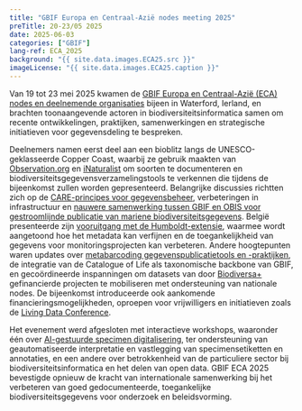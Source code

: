 ```yaml
---
title: "GBIF Europa en Centraal-Azië nodes meeting 2025"
preTitle: 20-23/05 2025
date: 2025-06-03
categories: ["GBIF"]
lang-ref: ECA_2025
background: "{{ site.data.images.ECA25.src }}"
imageLicense: "{{ site.data.images.ECA25.caption }}"
---
```


Van 19 tot 23 mei 2025 kwamen de [GBIF Europa en Centraal-Azië (ECA) nodes en deelnemende organisaties](https://www.gbif.org/the-gbif-network/europe) bijeen in Waterford, Ierland, en brachten toonaangevende actoren in biodiversiteitsinformatica samen om recente ontwikkelingen, praktijken, samenwerkingen en strategische initiatieven voor gegevensdeling te bespreken.

Deelnemers namen eerst deel aan een bioblitz langs de UNESCO-geklasseerde Copper Coast, waarbij ze gebruik maakten van [Observation.org](https://observation.org/) en [iNaturalist](https://www.inaturalist.org/) om soorten te documenteren en biodiversiteitsgegevensverzamelingstools te verkennen die tijdens de bijeenkomst zullen worden gepresenteerd.
Belangrijke discussies richtten zich op de [CARE-principes voor gegevensbeheer](https://www.gida-global.org/care), verbeteringen in infrastructuur en [nauwere samenwerking tussen GBIF en OBIS voor gestroomlijnde publicatie van mariene biodiversiteitsgegevens](https://docs.gbif.org/obis-gbif-joint-strategy/en/). België presenteerde zijn [vooruitgang met de Humboldt-extensie](https://gbif.biodiversity.be/post/2025/humboldtextensionexamples/), waarmee wordt aangetoond hoe het metadata kan verfijnen en de toegankelijkheid van gegevens voor monitoringsprojecten kan verbeteren.
Andere hoogtepunten waren updates over [metabarcoding gegevenspublicatietools en -praktijken](https://www.gbif.org/metabarcoding), de integratie van de Catalogue of Life als taxonomische backbone van GBIF, en gecoördineerde inspanningen om datasets van door [Biodiversa+](https://www.biodiversa.eu/) gefinancierde projecten te mobiliseren met ondersteuning van nationale nodes. De bijeenkomst introduceerde ook aankomende financieringsmogelijkheden, oproepen voor vrijwilligers en initiatieven zoals de [Living Data Conference](https://www.livingdata2025.com/).

Het evenement werd afgesloten met interactieve workshops, waaronder één over [AI-gestuurde specimen digitalisering](https://www.gbif.org/project/CESP2024-016/ai-for-specimen-labels), ter ondersteuning van geautomatiseerde interpretatie en vastlegging van specimensetiketten en annotaties, en een andere over betrokkenheid van de particuliere sector bij biodiversiteitsinformatica en het delen van open data.
GBIF ECA 2025 bevestigde opnieuw de kracht van internationale samenwerking bij het verbeteren van goed gedocumenteerde, toegankelijke biodiversiteitsgegevens voor onderzoek en beleidsvorming.
